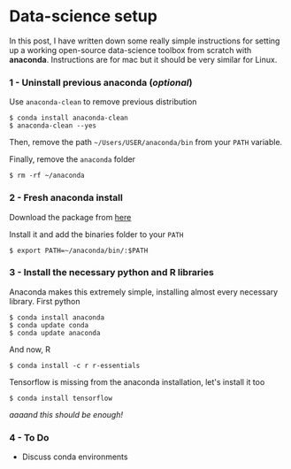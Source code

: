 # Data-science setup 

In this post, I have written down some really simple instructions for setting up a working open-source data-science toolbox
from scratch with **anaconda**. Instructions are for mac but it should be very similar for Linux.

### 1 - Uninstall previous anaconda (*optional*)

Use `anaconda-clean` to remove previous distribution

```
$ conda install anaconda-clean
$ anaconda-clean --yes
```

Then, remove the path `~/Users/USER/anaconda/bin` from your `PATH` variable.

Finally, remove the `anaconda` folder

```
$ rm -rf ~/anaconda
```

### 2 - Fresh anaconda install

Download the package from [here](https://docs.continuum.io/anaconda/install/)

Install it and add the binaries folder to your `PATH`

```
$ export PATH=~/anaconda/bin/:$PATH
```

### 3 - Install the necessary python and R libraries

Anaconda makes this extremely simple, installing almost every necessary library. First python 

```
$ conda install anaconda
$ conda update conda
$ conda update anaconda
```

And now, R

```
$ conda install -c r r-essentials
```

Tensorflow is missing from the anaconda installation, let's install it too

```
$ conda install tensorflow
```

*aaaand this should be enough!*

### 4 - To Do

- Discuss conda environments

